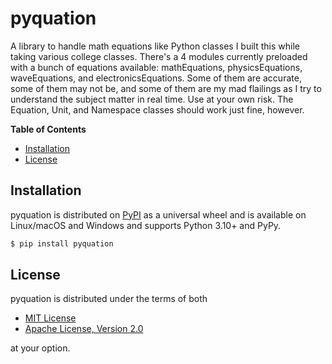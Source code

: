 # pyquation

A library to handle math equations like Python classes
I built this while taking various college classes. There's a 4 modules currently preloaded with a bunch of equations available: mathEquations, physicsEquations, waveEquations, and electronicsEquations. Some of them are accurate, some of them may not be, and some of them are my mad flailings as I try to understand the subject matter in real time. Use at your own risk.
The Equation, Unit, and Namespace classes should work just fine, however.


**Table of Contents**

* [Installation](#installation)
* [License](#license)

## Installation

pyquation is distributed on [PyPI](https://pypi.org) as a universal
wheel and is available on Linux/macOS and Windows and supports
Python 3.10+ and PyPy.

```bash
$ pip install pyquation
```

## License

pyquation is distributed under the terms of both

- [MIT License](https://choosealicense.com/licenses/mit)
- [Apache License, Version 2.0](https://choosealicense.com/licenses/apache-2.0)

at your option.
